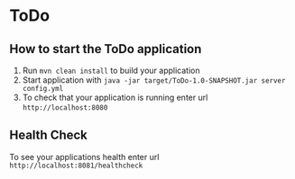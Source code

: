 # ToDo

How to start the ToDo application
---

1. Run `mvn clean install` to build your application
1. Start application with `java -jar target/ToDo-1.0-SNAPSHOT.jar server config.yml`
1. To check that your application is running enter url `http://localhost:8080`

Health Check
---

To see your applications health enter url `http://localhost:8081/healthcheck`

